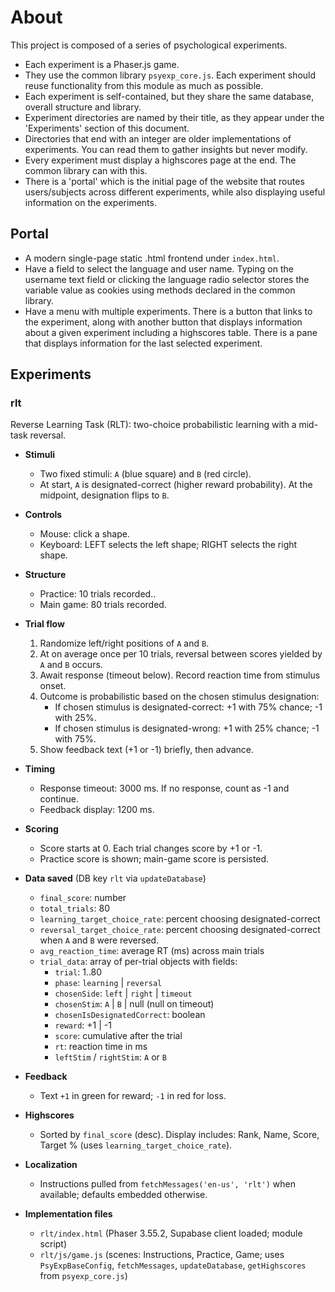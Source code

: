 # About

This project is composed of a series of psychological experiments.

- Each experiment is a Phaser.js game.
- They use the common library `psyexp_core.js`. Each experiment should reuse functionality from this module as much as possible.
- Each experiment is self-contained, but they share the same database, overall structure and library.
- Experiment directories are named by their title, as they appear under the 'Experiments' section of this document.
- Directories that end with an integer are older implementations of experiments. You can read them to gather insights but never modify.
- Every experiment must display a highscores page at the end. The common library can with this.
- There is a 'portal' which is the initial page of the website that routes users/subjects across different experiments, while also displaying useful information on the experiments.


## Portal

- A modern single-page static .html frontend under `index.html`.
- Have a field to select the language and user name. Typing on the username text field or clicking the language radio selector stores the variable value as cookies using methods declared in the common library.
- Have a menu with multiple experiments. There is a button that links to the experiment, along with another button that displays information about a given experiment including a highscores table. There is a pane that displays information for the last selected experiment.


## Experiments

### rlt

Reverse Learning Task (RLT): two-choice probabilistic learning with a mid-task reversal.

- __Stimuli__
  - Two fixed stimuli: `A` (blue square) and `B` (red circle).
  - At start, `A` is designated-correct (higher reward probability). At the midpoint, designation flips to `B`.

- __Controls__
  - Mouse: click a shape.
  - Keyboard: LEFT selects the left shape; RIGHT selects the right shape.

- __Structure__
  - Practice: 10 trials recorded..
  - Main game: 80 trials recorded.

- __Trial flow__
  1. Randomize left/right positions of `A` and `B`.
  2. At on average once per 10 trials, reversal between scores yielded by `A` and `B` occurs.
  2. Await response (timeout below). Record reaction time from stimulus onset.
  3. Outcome is probabilistic based on the chosen stimulus designation:
     - If chosen stimulus is designated-correct: +1 with 75% chance; -1 with 25%.
     - If chosen stimulus is designated-wrong: +1 with 25% chance; -1 with 75%.
  4. Show feedback text (+1 or -1) briefly, then advance.

- __Timing__
  - Response timeout: 3000 ms. If no response, count as -1 and continue.
  - Feedback display: 1200 ms.

- __Scoring__
  - Score starts at 0. Each trial changes score by +1 or -1.
  - Practice score is shown; main-game score is persisted.

- __Data saved__ (DB key `rlt` via `updateDatabase`)
  - `final_score`: number
  - `total_trials`: 80
  - `learning_target_choice_rate`: percent choosing designated-correct 
  - `reversal_target_choice_rate`: percent choosing designated-correct when `A` and `B` were reversed.
  - `avg_reaction_time`: average RT (ms) across main trials
  - `trial_data`: array of per-trial objects with fields:
    - `trial`: 1..80
    - `phase`: `learning` | `reversal`
    - `chosenSide`: `left` | `right` | `timeout`
    - `chosenStim`: `A` | `B` | null (null on timeout)
    - `chosenIsDesignatedCorrect`: boolean
    - `reward`: +1 | -1
    - `score`: cumulative after the trial
    - `rt`: reaction time in ms
    - `leftStim` / `rightStim`: `A` or `B`

- __Feedback__
  - Text `+1` in green for reward; `-1` in red for loss.

- __Highscores__
  - Sorted by `final_score` (desc). Display includes: Rank, Name, Score, Target % (uses `learning_target_choice_rate`).

- __Localization__
  - Instructions pulled from `fetchMessages('en-us', 'rlt')` when available; defaults embedded otherwise.

- __Implementation files__
  - `rlt/index.html` (Phaser 3.55.2, Supabase client loaded; module script)
  - `rlt/js/game.js` (scenes: Instructions, Practice, Game; uses `PsyExpBaseConfig`, `fetchMessages`, `updateDatabase`, `getHighscores` from `psyexp_core.js`)
